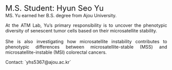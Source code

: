 <font size=5>M.S. Student: Hyun Seo Yu</font>
<br>
MS. Yu earned her B.S. degree from Ajou University.

<p style="text-align: justify;">
At the ATM Lab, Yu’s primary responsibility is to uncover the phenotypic diversity of senescent tumor cells based on their microsatellite stability. 
<br>
<br>
She is also investigating how microsatellite instability contributes to phenotypic differences between microsatellite-stable (MSS) and microsatellite-instable (MSI) colorectal cancers.
</p>
Contact: `yhs5367@ajou.ac.kr`
